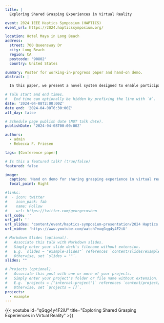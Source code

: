 ```yaml
---
title: |
  Exploring Shared Grasping Experiences in Virtual Reality

event: 2024 IEEE Haptics Symposium (HAPTICS)
event_url: https://2024.hapticssymposium.org/

location: Hotel Maya in Long Beach
address:
  street: 700 Queensway Dr
  city: Long Beach
  region: CA
  postcode: '90802'
  country: United States

summary: Poster for working-in-progress paper and hand-on demo.
abstract: |

  In this paper, we present a novel system designed to enable participants to share their grasping experiences with others in virtual reality. To evaluate the efficacy of this shared experience, we conducted a psychophysical experiment aimed to assess the participants' ability to discriminate between different sizes under different touch modes. Our pilot results suggest that passive touch, specifically when the hand remains stationary, lead to the higher mean accuracy  compared to both active touch and and passive touch involving mimicking movements, challenging our initial hypotheses about the impact of different touch modalities.

# Talk start and end times.
#   End time can optionally be hidden by prefixing the line with `#`.
date: '2024-04-08T2:00:00Z'
date_end: '2024-04-08T6:30:00Z'
all_day: false

# Schedule page publish date (NOT talk date).
publishDate: '2024-04-08T00:00:00Z'

authors:
  - admin
  - Rebecca F. Friesen

tags: [Conference paper]

# Is this a featured talk? (true/false)
featured: false

image:
  caption: 'Hand on demo for sharing grasping experience in virtual reality'
  focal_point: Right

#links:
#  - icon: twitter
#    icon_pack: fab
#    name: Follow
#    url: https://twitter.com/georgecushen
url_code: ''
url_pdf: ''
url_slides: 'content/event/haptics-symposium-presentation/2024 Haptics Symosium Poster - wip.pdf'
url_video: 'https://www.youtube.com/watch?v=qGqg4y4F2iU'

# Markdown Slides (optional).
#   Associate this talk with Markdown slides.
#   Simply enter your slide deck's filename without extension.
#   E.g. `slides = "example-slides"` references `content/slides/example-slides.md`.
#   Otherwise, set `slides = ""`.
slides: ""

# Projects (optional).
#   Associate this post with one or more of your projects.
#   Simply enter your project's folder or file name without extension.
#   E.g. `projects = ["internal-project"]` references `content/project/deep-learning/index.md`.
#   Otherwise, set `projects = []`.
projects:
  - example
---
```


{{< youtube id="qGqg4y4F2iU" title="Exploring Shared Grasping Experiences in Virtual Reality" >}}

